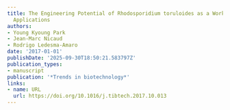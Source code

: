 ```yaml
---
title: The Engineering Potential of Rhodosporidium toruloides as a Workhorse for Biotechnological
  Applications
authors:
- Young Kyoung Park
- Jean‐Marc Nicaud
- Rodrigo Ledesma‐Amaro
date: '2017-01-01'
publishDate: '2025-09-30T18:50:21.583797Z'
publication_types:
- manuscript
publication: '*Trends in biotechnology*'
links:
- name: URL
  url: https://doi.org/10.1016/j.tibtech.2017.10.013
---
```

